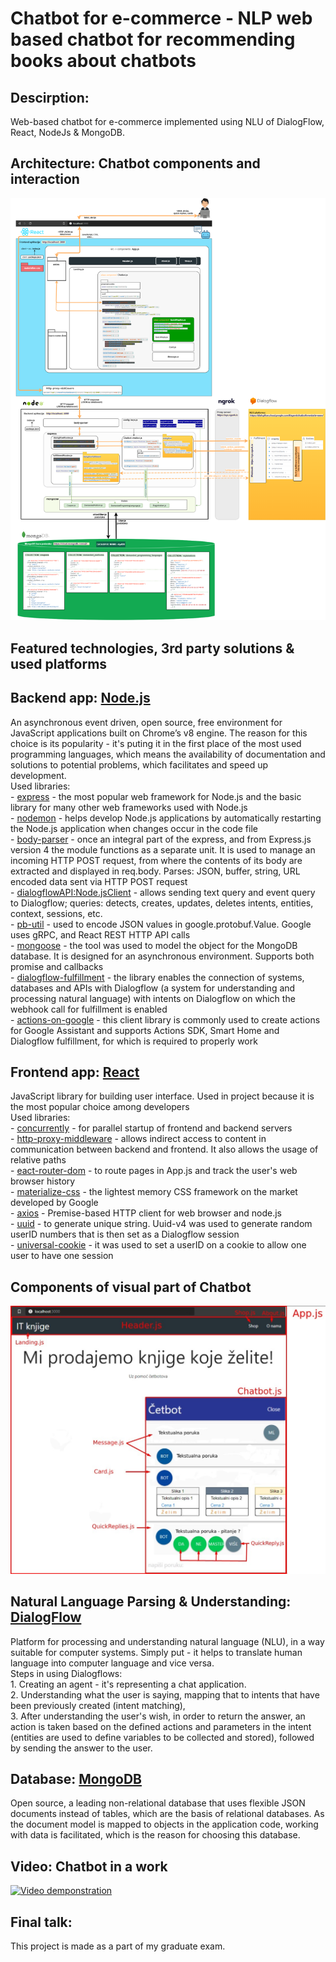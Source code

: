 # Chatbot for e-commerce - NLP web based chatbot for recommending books about chatbots

 ## Descirption:
 Web-based chatbot for e-commerce implemented using NLU of DialogFlow, React, NodeJs & MongoDB.

 ## Architecture: Chatbot components and interaction
 ![one](./Screenshots/Chatbot_components_and_interaction.png)
 

 ## Featured technologies, 3rd party solutions & used platforms
   ## Backend app: [Node.js](https://nodejs.org/) <br/>
An asynchronous event driven, open source, free environment for JavaScript applications built on Chrome’s v8 engine. The reason for this choice is its popularity - it's puting it in the first place of the most used programming languages, which means the availability of documentation and solutions to potential problems, which facilitates and speed up development.<br/>
        Used libraries: <br/>
            - [express](https://expressjs.com/) - the most popular web framework for Node.js and the basic library for many other web frameworks used with Node.js <br/>
            - [nodemon](https://www.npmjs.com/package/nodemon) - helps develop Node.js applications by automatically restarting the Node.js application when changes occur in the code file <br/>
            - [body-parser](https://www.npmjs.com/package/body-parser) - once an integral part of the express, and from Express.js version 4 the module functions as a separate unit. It is used to manage an incoming HTTP POST request, from where the contents of its body are extracted and displayed in req.body. Parses: JSON, buffer, string, URL encoded data sent via HTTP POST request <br/>
            - [dialogflowAPI:Node.jsClient](https://googleapis.dev/nodejs/dialogflow/latest/index.html) - allows sending text query and event query to Dialogflow; queries: detects, creates, updates, deletes intents, entities, context, sessions, etc. <br/>
            - [pb-util](https://www.npmjs.com/package/pb-util) - used to encode JSON values ​​in google.protobuf.Value. Google uses gRPC, and React REST HTTP API calls <br/>
            - [mongoose](https://www.npmjs.com/package/mongoose) - the tool was used to model the object for the MongoDB database. It is designed for an asynchronous environment. Supports both promise and callbacks <br/>
            - [dialogflow-fulfillment](https://www.npmjs.com/package/dialogflow-fulfillment) - the library enables the connection of systems, databases and APIs with Dialogflow (a system for understanding and processing natural language) with intents on Dialogflow on which the webhook call for fulfillment is enabled <br/>
            - [actions-on-google](https://www.npmjs.com/package/actions-on-google) - this client library is commonly used to create actions for Google Assistant and supports Actions SDK, Smart Home and Dialogflow fulfillment, for which is required to properly work <br/>
 
   ## Frontend app: [React](https://reactjs.org/)
   JavaScript library for building user interface. Used in project because it is the most popular choice among developers <br/>
        Used libraries: <br/>
            - [concurrently](https://www.npmjs.com/package/concurrently) - for parallel startup of frontend and backend servers <br/>
            - [http-proxy-middleware](https://www.npmjs.com/package/http-proxy-middleware) - allows indirect access to content in communication between backend and frontend. It also allows the usage of relative paths <br/>
            - [eact-router-dom](https://www.npmjs.com/package/react-router-dom) - to route pages in App.js and track the user's web browser history <br/>
            - [materialize-css](https://www.npmjs.com/package/materialize-css) - the lightest memory CSS framework on the market developed by Google <br/>
            - [axios](https://github.com/axios/axios) - Premise-based HTTP client for web browser and node.js <br/>
            - [uuid](https://www.npmjs.com/package/uuid) - to generate unique string. Uuid-v4 was used to generate random userID numbers that is then set as a Dialogflow session <br/>
            - [universal-cookie](https://www.npmjs.com/package/cookie-universal) - it was used to set a userID on a cookie to allow one user to have one session <br/>

   ## Components of visual part of Chatbot
<img src="./Screenshots/Components_of_visual_part_of_chatbot.jpg" width="600" alt="Components_of_visual_part_of_chatbot">

   ## Natural Language Parsing & Understanding: [DialogFlow](https://dialogflow.cloud.google.com/) <br/>
   Platform for processing and understanding natural language (NLU), in a way suitable for computer systems. Simply put - it helps to translate human language into computer language and vice versa. <br/>
        Steps in using Dialogflows: <br/>
            1. Creating an agent - it's representing a chat application. <br/>
            2. Understanding what the user is saying, mapping that to intents that have been previously created (intent matching), <br/>
            3. After understanding the user's wish, in order to return the answer, an action is taken based on the defined actions and parameters in the intent (entities are used to define variables to be collected and stored), followed by sending the answer to the user. <br/>

   ## Database: [MongoDB](https://www.mongodb.com/) <br/>
Open source, a leading non-relational database that uses flexible JSON documents instead of tables, which are the basis of relational databases. As the document model is mapped to objects in the application code, working with data is facilitated, which is the reason for choosing this database. <br/>


 ## Video: Chatbot in a work
 [![Video demponstration](https://i9.ytimg.com/vi/41er2DovjmQ/mq1.jpg?sqp=CMzc__0F&rs=AOn4CLDynuQagJiyCmo2qOCR8-mXXpVEew)](https://www.youtube.com/watch?v=41er2DovjmQ)


 ## Final talk:
 This project is made as a part of my graduate exam.
